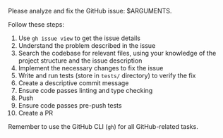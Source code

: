 Please analyze and fix the GitHub issue: $ARGUMENTS.

Follow these steps:

1.  Use `gh issue view` to get the issue details
2.  Understand the problem described in the issue
3.  Search the codebase for relevant files, using your knowledge of the project structure and the issue description
4.  Implement the necessary changes to fix the issue
5.  Write and run tests (store in `tests/` directory) to verify the fix
6.  Create a descriptive commit message
7.  Ensure code passes linting and type checking
8.  Push
9.  Ensure code passes pre-push tests
10. Create a PR

Remember to use the GitHub CLI (`gh`) for all GitHub-related tasks.
